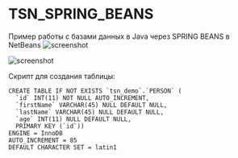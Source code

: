 # TSN_SPRING_BEANS
Пример работы с базами данных в Java через SPRING BEANS в NetBeans
![screenshot](screenshot1.png)

![screenshot](screenshot2.png)

Скрипт для создания таблицы:
```
CREATE TABLE IF NOT EXISTS `tsn_demo`.`PERSON` (
  `id` INT(11) NOT NULL AUTO_INCREMENT,
  `firstName` VARCHAR(45) NULL DEFAULT NULL,
  `lastName` VARCHAR(45) NULL DEFAULT NULL,
  `age` INT(11) NULL DEFAULT NULL,
  PRIMARY KEY (`id`))
ENGINE = InnoDB
AUTO_INCREMENT = 85
DEFAULT CHARACTER SET = latin1
```
